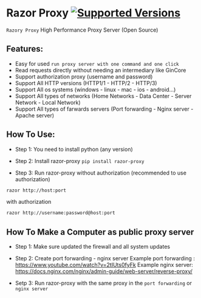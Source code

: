 # Razor Proxy [![Supported Versions](https://img.shields.io/pypi/pyversions/razor-proxy.svg)](https://pypi.org/project/razor-proxy)

`Razory Proxy` High Performance Proxy Server (Open Source)<br/>

## Features:
- Easy for used `run proxy server with one command and one click`
- Read requests directly without needing an intermediary like GinCore
- Support authorization proxy (username and password)
- Support All HTTP versions (HTTP1/1 - HTTP/2 - HTTP/3)
- Support All os systems (windows - linux - mac - ios - android...)
- Support All types of networks (Home Networks - Data Center - Server Network - Local Network)
- Support All types of farwards servers (Port forwarding - Nginx server - Apache server)

## How To Use:
- Step 1: You need to install python (any version)

- Step 2: Install razor-proxy
`pip install razor-proxy`

- Step 3: Run razor-proxy
without authorization (recommended to use authorization)

```bash
razor http://host:port
```

with authorization

```bash
razor http://username:password@host:port
```

## How To Make a Computer as public proxy server
- Step 1: Make sure updated the firewall and all system updates

- Step 2: Create port forwarding - nginx server
Example port forwarding : https://www.youtube.com/watch?v=2tIUts0fyFk
Example nginx server: https://docs.nginx.com/nginx/admin-guide/web-server/reverse-proxy/

- Setp 3: Run razor-proxy with the same proxy in the `port forwarding` or `nginx server`